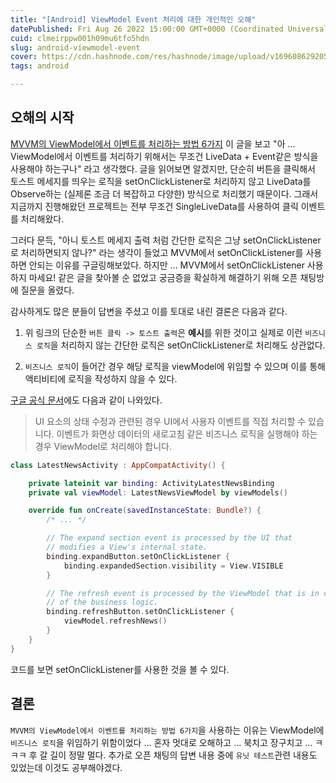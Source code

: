 ```yaml
---
title: "[Android] ViewModel Event 처리에 대한 개인적인 오해"
datePublished: Fri Aug 26 2022 15:00:00 GMT+0000 (Coordinated Universal Time)
cuid: clmeirppw001h09mu6tfo5hdn
slug: android-viewmodel-event
cover: https://cdn.hashnode.com/res/hashnode/image/upload/v1696086292053/3a71f621-bbf0-439f-9183-e42f88b7f345.png
tags: android

---
```


## 오해의 시작

[MVVM의 ViewModel에서 이벤트를 처리하는 방법 6가지](https://medium.com/prnd/mvvm%EC%9D%98-viewmodel%EC%97%90%EC%84%9C-%EC%9D%B4%EB%B2%A4%ED%8A%B8%EB%A5%BC-%EC%B2%98%EB%A6%AC%ED%95%98%EB%8A%94-%EB%B0%A9%EB%B2%95-6%EA%B0%80%EC%A7%80-31bb183a88ce) 이 글을 보고 "아 ... ViewModel에서 이벤트를 처리하기 위해서는 무조건 LiveData + Event같은 방식을 사용해야 하는구나" 라고 생각했다. 글을 읽어보면 알겠지만, 단순히 버튼을 클릭해서 토스트 메세지를 띄우는 로직을 setOnClickListener로 처리하지 않고 LiveData를 Observe하는 (실제론 조금 더 복잡하고 다양한) 방식으로 처리했기 때문이다. 그래서 지금까지 진행해왔던 프로젝트는 전부 무조건 SingleLiveData를 사용하여 클릭 이벤트를 처리해왔다.

그러다 문득, "아니 토스트 메세지 출력 처럼 간단한 로직은 그냥 setOnClickListener로 처리하면되지 않나?" 라는 생각이 들었고 MVVM에서 setOnClickListener를 사용하면 안되는 이유를 구글링해보았다. 하지만 ... MVVM에서 setOnClickListener 사용하지 마세요! 같은 글을 찾아볼 순 없었고 궁금증을 확실하게 해결하기 위해 오픈 채팅방에 질문을 올렸다.

감사하게도 많은 분들이 답변을 주셨고 이를 토대로 내린 결론은 다음과 같다.

1. 위 링크의 단순한 `버튼 클릭 -> 토스트 출력`은 **예시**를 위한 것이고 실제로 이런 `비즈니스 로직`을 처리하지 않는 간단한 로직은 setOnClickListener로 처리해도 상관없다.
    
2. `비즈니스 로직`이 들어간 경우 해당 로직을 viewModel에 위임할 수 있으며 이를 통해 액티비티에 로직을 작성하지 않을 수 있다.
    

[구글 공식 문서](https://developer.android.com/jetpack/guide/ui-layer/events?hl=ko#views)에도 다음과 같이 나와있다.

> UI 요소의 상태 수정과 관련된 경우 UI에서 사용자 이벤트를 직접 처리할 수 있습니다. 이벤트가 화면상 데이터의 새로고침 같은 비즈니스 로직을 실행해야 하는 경우 ViewModel로 처리해야 합니다.

```kotlin
class LatestNewsActivity : AppCompatActivity() {

    private lateinit var binding: ActivityLatestNewsBinding
    private val viewModel: LatestNewsViewModel by viewModels()

    override fun onCreate(savedInstanceState: Bundle?) {
        /* ... */

        // The expand section event is processed by the UI that
        // modifies a View's internal state.
        binding.expandButton.setOnClickListener {
            binding.expandedSection.visibility = View.VISIBLE
        }

        // The refresh event is processed by the ViewModel that is in charge
        // of the business logic.
        binding.refreshButton.setOnClickListener {
            viewModel.refreshNews()
        }
    }
}
```

코드를 보면 setOnClickListener를 사용한 것을 볼 수 있다.

## 결론

`MVVM의 ViewModel에서 이벤트를 처리하는 방법 6가지`을 사용하는 이유는 ViewModel에 `비즈니스 로직`을 위임하기 위함이었다 ... 혼자 멋대로 오해하고 ... 북치고 장구치고 ... ㅋㅋㅋ 후 갈 길이 정말 멀다. 추가로 오픈 채팅의 답변 내용 중에 `유닛 테스트`관련 내용도 있었는데 이것도 공부해야겠다.